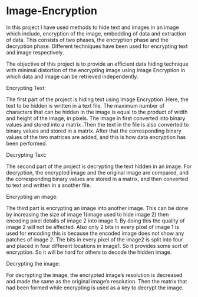 # Image-Encryption
In this project I have used methods to hide text and images in an image which include, encryption of the image, embedding of data and extraction of data. This consists of two phases, the encryption phase and the decryption phase. Different techniques have been used for encrypting text and image respectively. 

The objective of this project is to provide an efficient data hiding technique with minimal distortion of the encrypting image using Image Encryption in which data and image can be retrieved independently.

Encrypting Text: 

The first part of the project is hiding text using Image Encryption .Here, the text to be hidden is written in a text file. The maximum number of characters that can be hidden in the image is equal to the product of width and height of the image, in pixels. The image in first converted into binary values and stored into a matrix .Then the text in the file is also converted to binary values and stored in a matrix. After that the corresponding binary values of the two matrices are added, and this is how data encryption has been performed. 

Decrypting Text: 

The second part of the project is decrypting the text hidden in an image. For decryption, the encrypted image and the original image are compared, and the corresponding binary values are stored in a matrix, and then converted to text and written in a another file.

Encrypting an image:

The third part is encrypting an image into another image. This can be done by increasing the size of image 1(image used to hide image 2) then encoding pixel details of image 2 into image 1. By doing this the quality of image 2 will not be affected. Also only 2 bits in every pixel of image 1 is used for encoding this is because the encoded image does not show any patches of image 2. The bits in every pixel of the image2 is split into four and placed in four different locations in image1. So it provides some sort of encryption. So it will be hard for others to decode the hidden image.

Decrypting the image:

For decrypting the image, the encrypted image’s resolution is decreased and made the same as the original image’s resolution. Then the matrix that had been formed while encrypting is used as a key to decrypt the image.
